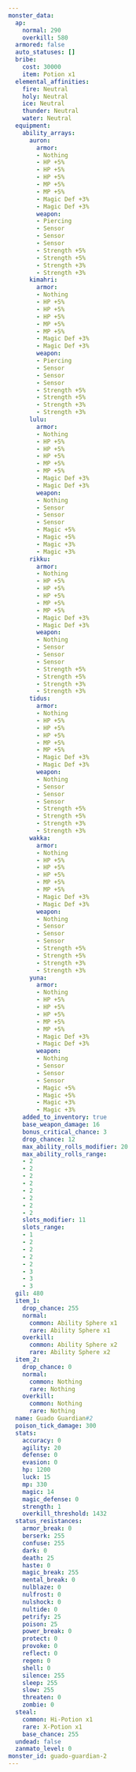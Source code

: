 ```yaml
---
monster_data:
  ap:
    normal: 290
    overkill: 580
  armored: false
  auto_statuses: []
  bribe:
    cost: 30000
    item: Potion x1
  elemental_affinities:
    fire: Neutral
    holy: Neutral
    ice: Neutral
    thunder: Neutral
    water: Neutral
  equipment:
    ability_arrays:
      auron:
        armor:
        - Nothing
        - HP +5%
        - HP +5%
        - HP +5%
        - MP +5%
        - MP +5%
        - Magic Def +3%
        - Magic Def +3%
        weapon:
        - Piercing
        - Sensor
        - Sensor
        - Sensor
        - Strength +5%
        - Strength +5%
        - Strength +3%
        - Strength +3%
      kimahri:
        armor:
        - Nothing
        - HP +5%
        - HP +5%
        - HP +5%
        - MP +5%
        - MP +5%
        - Magic Def +3%
        - Magic Def +3%
        weapon:
        - Piercing
        - Sensor
        - Sensor
        - Sensor
        - Strength +5%
        - Strength +5%
        - Strength +3%
        - Strength +3%
      lulu:
        armor:
        - Nothing
        - HP +5%
        - HP +5%
        - HP +5%
        - MP +5%
        - MP +5%
        - Magic Def +3%
        - Magic Def +3%
        weapon:
        - Nothing
        - Sensor
        - Sensor
        - Sensor
        - Magic +5%
        - Magic +5%
        - Magic +3%
        - Magic +3%
      rikku:
        armor:
        - Nothing
        - HP +5%
        - HP +5%
        - HP +5%
        - MP +5%
        - MP +5%
        - Magic Def +3%
        - Magic Def +3%
        weapon:
        - Nothing
        - Sensor
        - Sensor
        - Sensor
        - Strength +5%
        - Strength +5%
        - Strength +3%
        - Strength +3%
      tidus:
        armor:
        - Nothing
        - HP +5%
        - HP +5%
        - HP +5%
        - MP +5%
        - MP +5%
        - Magic Def +3%
        - Magic Def +3%
        weapon:
        - Nothing
        - Sensor
        - Sensor
        - Sensor
        - Strength +5%
        - Strength +5%
        - Strength +3%
        - Strength +3%
      wakka:
        armor:
        - Nothing
        - HP +5%
        - HP +5%
        - HP +5%
        - MP +5%
        - MP +5%
        - Magic Def +3%
        - Magic Def +3%
        weapon:
        - Nothing
        - Sensor
        - Sensor
        - Sensor
        - Strength +5%
        - Strength +5%
        - Strength +3%
        - Strength +3%
      yuna:
        armor:
        - Nothing
        - HP +5%
        - HP +5%
        - HP +5%
        - MP +5%
        - MP +5%
        - Magic Def +3%
        - Magic Def +3%
        weapon:
        - Nothing
        - Sensor
        - Sensor
        - Sensor
        - Magic +5%
        - Magic +5%
        - Magic +3%
        - Magic +3%
    added_to_inventory: true
    base_weapon_damage: 16
    bonus_critical_chance: 3
    drop_chance: 12
    max_ability_rolls_modifier: 20
    max_ability_rolls_range:
    - 2
    - 2
    - 2
    - 2
    - 2
    - 2
    - 2
    - 2
    slots_modifier: 11
    slots_range:
    - 1
    - 2
    - 2
    - 2
    - 2
    - 3
    - 3
    - 3
  gil: 480
  item_1:
    drop_chance: 255
    normal:
      common: Ability Sphere x1
      rare: Ability Sphere x1
    overkill:
      common: Ability Sphere x2
      rare: Ability Sphere x2
  item_2:
    drop_chance: 0
    normal:
      common: Nothing
      rare: Nothing
    overkill:
      common: Nothing
      rare: Nothing
  name: Guado Guardian#2
  poison_tick_damage: 300
  stats:
    accuracy: 0
    agility: 20
    defense: 0
    evasion: 0
    hp: 1200
    luck: 15
    mp: 330
    magic: 14
    magic_defense: 0
    strength: 1
    overkill_threshold: 1432
  status_resistances:
    armor_break: 0
    berserk: 255
    confuse: 255
    dark: 0
    death: 25
    haste: 0
    magic_break: 255
    mental_break: 0
    nulblaze: 0
    nulfrost: 0
    nulshock: 0
    nultide: 0
    petrify: 25
    poison: 25
    power_break: 0
    protect: 0
    provoke: 0
    reflect: 0
    regen: 0
    shell: 0
    silence: 255
    sleep: 255
    slow: 255
    threaten: 0
    zombie: 0
  steal:
    common: Hi-Potion x1
    rare: X-Potion x1
    base_chance: 255
  undead: false
  zanmato_level: 0
monster_id: guado-guardian-2
---
```

